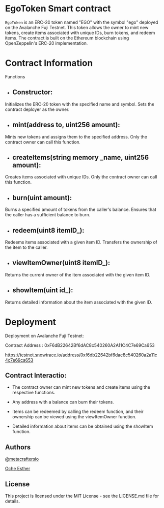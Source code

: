 # EgoToken Smart contract

`EgoToken` is an ERC-20 token named "EGO" with the symbol "ego" deployed on the Avalanche Fuji Testnet. This token allows the owner to mint new tokens, create items associated with unique IDs, burn tokens, and redeem items. The contract is built on the Ethereum blockchain using OpenZeppelin's ERC-20 implementation.

# Contract Information

Functions

- ## Constructor:

 Initializes the ERC-20 token with the specified name and symbol.
 Sets the contract deployer as the owner.

- ## mint(address to, uint256 amount):

Mints new tokens and assigns them to the specified address.
Only the contract owner can call this function.

- ## createItems(string memory _name, uint256 amount):
  
Creates items associated with unique IDs.
Only the contract owner can call this function.

- ## burn(uint amount):
       
 Burns a specified amount of tokens from the caller's balance.
Ensures that the caller has a sufficient balance to burn.

- ## redeem(uint8 itemID_):
       
 Redeems items associated with a given item ID.
Transfers the ownership of the item to the caller.

- ## viewItemOwner(uint8 itemID_):
       
 Returns the current owner of the item associated with the given item ID.

- ## showItem(uint id_):
       
 Returns detailed information about the item associated with the given ID.


# Deployment

Deployment on Avalanche Fuji Testnet: 

Contract Address : 0xF6dB22642Bf6dAC8c540260A2A11C4C7e69Ca653

https://testnet.snowtrace.io/address/0xf6db22642bf6dac8c540260a2a11c4c7e69ca653



## Contract Interactio: 

- The contract owner can mint new tokens and create items using the respective functions.

- Any address with a balance can burn their tokens.
    
- Items can be redeemed by calling the redeem function, and their ownership can be viewed using the viewItemOwner function.
- Detailed information about items can be obtained using the showItem function.



## Authors
[@metacraftersio]()

[Oche Esther](https://twitter.com/Estheroche1)

## License

This project is licensed under the MIT License - see the LICENSE.md file for details.